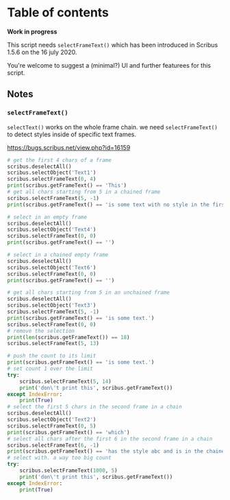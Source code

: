 # Table of contents

**Work in progress**

This script needs `selectFrameText()` which has been introduced in Scribus 1.5.6 on the 16 july 2020.

You're welcome to suggest a (minimal?) UI and further featurees for this script.

## Notes

### `selectFrameText()`

`selectText()` works on the whole frame chain. we need `selectFrameText()` to detect styles inside of specific text frames.

<https://bugs.scribus.net/view.php?id=16159>

```py
# get the first 4 chars of a frame
scribus.deselectAll()
scribus.selectObject('Text1')
scribus.selectFrameText(0, 4)
print(scribus.getFrameText() == 'This')
# get all chars starting from 5 in a chained frame
scribus.selectFrameText(5, -1)
print(scribus.getFrameText() == 'is some text with no style in the first frame.')

# select in an empty frame
scribus.deselectAll()
scribus.selectObject('Text4')
scribus.selectFrameText(0, 0)
print(scribus.getFrameText() == '')

# select in a chained empty frame
scribus.deselectAll()
scribus.selectObject('Text6')
scribus.selectFrameText(0, 0)
print(scribus.getFrameText() == '')

# get all chars starting from 5 in an unchained frame
scribus.deselectAll()
scribus.selectObject('Text3')
scribus.selectFrameText(5, -1)
print(scribus.getFrameText() == 'is some text.')
scribus.selectFrameText(0, 0)
# remove the selection
print(len(scribus.getFrameText()) == 18)
scribus.selectFrameText(5, 13)

# push the count to its limit
print(scribus.getFrameText() == 'is some text.')
# set count 1 over the limit
try:
    scribus.selectFrameText(5, 14)
    print('don\'t print this', scribus.getFrameText())
except IndexError:
    print(True)
# select the first 5 chars in the second frame in a chain
scribus.deselectAll()
scribus.selectObject('Text2')
scribus.selectFrameText(0, 5)
print(scribus.getFrameText() == 'which')
# select all chars after the first 6 in the second frame in a chain
scribus.selectFrameText(6, -1)
print(scribus.getFrameText() == 'has the style abc and is in the chained frame.')
# select with. a way too big count
try:
    scribus.selectFrameText(1000, 5)
    print('don\'t print this', scribus.getFrameText())
except IndexError:
    print(True)
```
